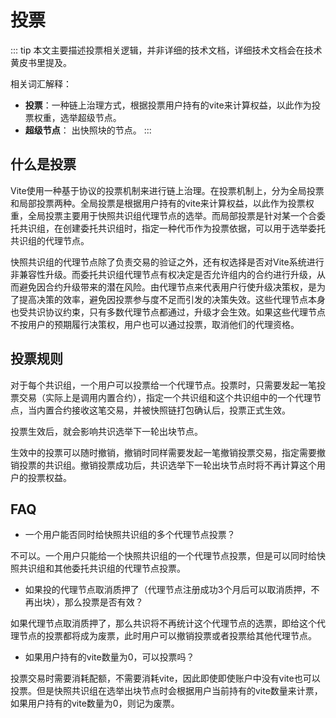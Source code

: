 # 投票

::: tip
本文主要描述投票相关逻辑，并非详细的技术文档，详细技术文档会在技术黄皮书里提及。

相关词汇解释：
* **投票**：一种链上治理方式，根据投票用户持有的vite来计算权益，以此作为投票权重，选举超级节点。
* **超级节点**： 出快照块的节点。
:::

## 什么是投票

Vite使用一种基于协议的投票机制来进行链上治理。在投票机制上，分为全局投票和局部投票两种。全局投票是根据用户持有的vite来计算权益，以此作为投票权重，全局投票主要用于快照共识组代理节点的选举。而局部投票是针对某一个合委托共识组，在创建委托共识组时，指定一种代币作为投票依据，可以用于选举委托共识组的代理节点。

快照共识组的代理节点除了负责交易的验证之外，还有权选择是否对Vite系统进行非兼容性升级。而委托共识组代理节点有权决定是否允许组内的合约进行升级，从而避免因合约升级带来的潜在风险。由代理节点来代表用户行使升级决策权，是为了提高决策的效率，避免因投票参与度不足而引发的决策失效。这些代理节点本身也受共识协议约束，只有多数代理节点都通过，升级才会生效。如果这些代理节点不按用户的预期履行决策权，用户也可以通过投票，取消他们的代理资格。

## 投票规则

对于每个共识组，一个用户可以投票给一个代理节点。投票时，只需要发起一笔投票交易（实际上是调用内置合约），指定一个共识组和这个共识组中的一个代理节点，当内置合约接收这笔交易，并被快照链打包确认后，投票正式生效。

投票生效后，就会影响共识选举下一轮出块节点。

生效中的投票可以随时撤销，撤销时同样需要发起一笔撤销投票交易，指定需要撤销投票的共识组。撤销投票成功后，共识选举下一轮出块节点时将不再计算这个用户的投票权益。

## FAQ

* 一个用户能否同时给快照共识组的多个代理节点投票？

不可以。一个用户只能给一个快照共识组的一个代理节点投票，但是可以同时给快照共识组和其他委托共识组的代理节点投票。

* 如果投的代理节点取消质押了（代理节点注册成功3个月后可以取消质押，不再出块），那么投票是否有效？

如果代理节点取消质押了，那么共识将不再统计这个代理节点的选票，即给这个代理节点的投票都将成为废票，此时用户可以撤销投票或者投票给其他代理节点。

* 如果用户持有的vite数量为0，可以投票吗？

投票交易时需要消耗配额，不需要消耗vite，因此即使即使账户中没有vite也可以投票。但是快照共识组在选举出块节点时会根据用户当前持有的vite数量来计票，如果用户持有的vite数量为0，则记为废票。
